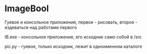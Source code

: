 # ImageBool

Гуевое и консольное приложения, первое - рисовать, второе - издеваться над работами первого


IB.exe - консольное приложение, его исходник само собой в /src

pic.py - гуевое, только исходник, лежит в одноименном каталоге
